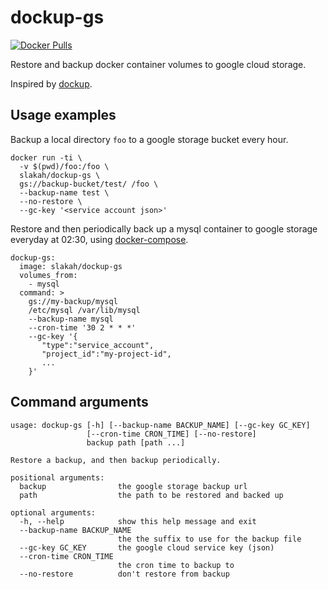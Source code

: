 
# dockup-gs

[![Docker Pulls](https://img.shields.io/docker/pulls/samoud/dockup-gs.svg)](https://hub.docker.com/r/samoud/dockup-gs/)

Restore and backup docker container volumes to google cloud storage.

Inspired by [dockup](https://github.com/tutumcloud/dockup).

## Usage examples

Backup a local directory `foo` to a google storage bucket every hour.

```
docker run -ti \
  -v $(pwd)/foo:/foo \
  slakah/dockup-gs \
  gs://backup-bucket/test/ /foo \
  --backup-name test \
  --no-restore \
  --gc-key '<service account json>'
```

Restore and then periodically back up a mysql container to google storage everyday at 02:30, using [docker-compose](https://docs.docker.com/compose/).

```
dockup-gs:
  image: slakah/dockup-gs
  volumes_from:
    - mysql
  command: >
    gs://my-backup/mysql
    /etc/mysql /var/lib/mysql
    --backup-name mysql
    --cron-time '30 2 * * *'
    --gc-key '{
       "type":"service_account",
       "project_id":"my-project-id",
       ...
    }'
```

## Command arguments

```
usage: dockup-gs [-h] [--backup-name BACKUP_NAME] [--gc-key GC_KEY]
                 [--cron-time CRON_TIME] [--no-restore]
                 backup path [path ...]

Restore a backup, and then backup periodically.

positional arguments:
  backup                the google storage backup url
  path                  the path to be restored and backed up

optional arguments:
  -h, --help            show this help message and exit
  --backup-name BACKUP_NAME
                        the the suffix to use for the backup file
  --gc-key GC_KEY       the google cloud service key (json)
  --cron-time CRON_TIME
                        the cron time to backup to
  --no-restore          don't restore from backup
```
